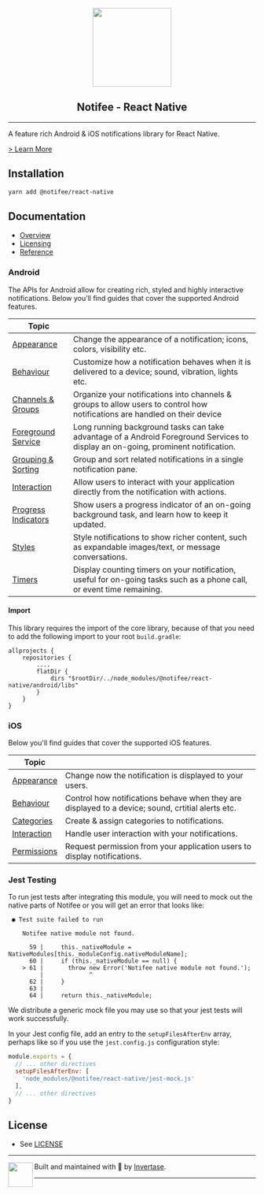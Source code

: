 <p align="center">
  <a href="https://notifee.app">
    <img width="160px" src="https://notifee.app/logo-icon.png"><br/>
  </a>
  <h2 align="center">Notifee - React Native</h2>
</p>

---

A feature rich Android & iOS notifications library for React Native.

[> Learn More](https://notifee.app/)

## Installation

```bash
yarn add @notifee/react-native
```

## Documentation

- [Overview](https://notifee.app/react-native/docs/overview)
- [Licensing](https://notifee.app/react-native/docs/license-keys)
- [Reference](https://notifee.app/react-native/reference)

### Android

The APIs for Android allow for creating rich, styled and highly interactive notifications. Below you'll find guides that cover the supported Android features.

| Topic                                                                                    |                                                                                                                                   |
| ---------------------------------------------------------------------------------------- | --------------------------------------------------------------------------------------------------------------------------------- |
| [Appearance](https://notifee.app/react-native/docs/android/appearance)                   | Change the appearance of a notification; icons, colors, visibility etc.                                                           |
| [Behaviour](https://notifee.app/react-native/docs/android/behaviour)                     | Customize how a notification behaves when it is delivered to a device; sound, vibration, lights etc.                              |
| [Channels & Groups](https://notifee.app/react-native/docs/android/channels)              | Organize your notifications into channels & groups to allow users to control how notifications are handled on their device        |
| [Foreground Service](https://notifee.app/react-native/docs/android/foreground-service)   | Long running background tasks can take advantage of a Android Foreground Services to display an on-going, prominent notification. |
| [Grouping & Sorting](https://notifee.app/react-native/docs/android/grouping-and-sorting) | Group and sort related notifications in a single notification pane.                                                               |
| [Interaction](https://notifee.app/react-native/docs/android/interaction)                 | Allow users to interact with your application directly from the notification with actions.                                        |
| [Progress Indicators](https://notifee.app/react-native/docs/android/progress-indicators) | Show users a progress indicator of an on-going background task, and learn how to keep it updated.                                 |
| [Styles](https://notifee.app/react-native/docs/android/styles)                           | Style notifications to show richer content, such as expandable images/text, or message conversations.                             |
| [Timers](https://notifee.app/react-native/docs/android/timers)                           | Display counting timers on your notification, useful for on-going tasks such as a phone call, or event time remaining.            |

#### Import

This library requires the import of the core library, because of that you need to add the following import to your root `build.gradle`:

```
allprojects {
    repositories {
        ....
        flatDir {
            dirs "$rootDir/../node_modules/@notifee/react-native/android/libs"
        }
    }
}
```

### iOS

Below you'll find guides that cover the supported iOS features.

| Topic                                                             |                                                                          |
| ----------------------------------------------------------------- | ------------------------------------------------------------------------ |
| [Appearance](https://notifee.app/react-native/docs/ios/appearance)           | Change now the notification is displayed to your users.       |
| [Behaviour](https://notifee.app/react-native/docs/ios/behaviour)            | Control how notifications behave when they are displayed to a device; sound, crtitial alerts etc.  |
| [Categories](https://notifee.app/react-native/docs/ios/categories) | Create & assign categories to notifications.          |
| [Interaction](https://notifee.app/react-native/docs/ios/interaction)                 | Handle user interaction with your notifications. |                                                    |
| [Permissions](https://notifee.app/react-native/docs/ios/permissions)                 | Request permission from your application users to display notifications. |                                                    |

### Jest Testing

To run jest tests after integrating this module, you will need to mock out the native parts of Notifee or you will get an error that looks like:

```
 ● Test suite failed to run

    Notifee native module not found.

      59 |     this._nativeModule = NativeModules[this._moduleConfig.nativeModuleName];
      60 |     if (this._nativeModule == null) {
    > 61 |       throw new Error('Notifee native module not found.');
         |             ^
      62 |     }
      63 |
      64 |     return this._nativeModule;
```

We distribute a generic mock file you may use so that your jest tests will work successfully.

In your Jest config file, add an entry to the `setupFilesAfterEnv` array, perhaps like so if you use the `jest.config.js` configuration style:

```javascript
module.exports = {
  // ... other directives
  setupFilesAfterEnv: [
    'node_modules/@notifee/react-native/jest-mock.js'
  ],
  // ... other directives
}
```

## License

- See [LICENSE](/LICENSE)

---

<p>
  <img align="left" width="50px" src="https://static.invertase.io/assets/invertase-logo-small.png">
  <p align="left">
    Built and maintained with 💛 by <a href="https://invertase.io">Invertase</a>.
  </p>
</p>

---
